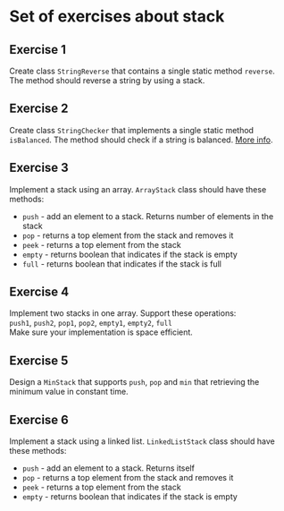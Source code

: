 # Set of exercises about stack

## Exercise 1
Create class `StringReverse` that contains a single static method `reverse`. The method should reverse a string by using a stack.

## Exercise 2
Create class `StringChecker` that implements a single static method `isBalanced`. The method should check if a string is balanced. [More info](https://www.geeksforgeeks.org/check-for-balanced-parentheses-in-an-expression/).

## Exercise 3  
Implement a stack using an array. `ArrayStack` class should have these methods:
- `push` - add an element to a stack. Returns number of elements in the stack
- `pop` - returns a top element from the stack and removes it
- `peek` - returns a top element from the stack
- `empty` - returns boolean that indicates if the stack is empty
- `full` - returns boolean that indicates if the stack is full

## Exercise 4
Implement two stacks in one array. Support these operations:  
`push1`, `push2`, `pop1`, `pop2`, `empty1`, `empty2`, `full`  
Make sure your implementation is space efficient.

## Exercise 5
Design a `MinStack` that supports `push`, `pop` and `min` that retrieving the minimum value in constant time.

## Exercise 6  
Implement a stack using a linked list. `LinkedListStack` class should have these methods:
- `push` - add an element to a stack. Returns itself
- `pop` - returns a top element from the stack and removes it
- `peek` - returns a top element from the stack
- `empty` - returns boolean that indicates if the stack is empty